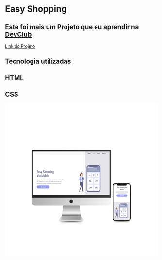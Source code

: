<h1>Easy Shopping</h1>

<h2>Este foi mais um Projeto que eu aprendir na <a href="https://rodolfomori.com.br/devclub" target="_blank">DevClub</a></h2>
<a href="https://easy-shopping-mu.vercel.app/">Link do Projeto</a>
<h2>Tecnologia utilizadas</h2>
<h2>HTML</h2>
<h2>CSS</h2>
<img src="https://github.com/RABF1969/Easy-Shopping/blob/main/assets/img/Easy-Shopping-.png">
